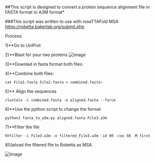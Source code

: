 ##This script is designed to convert a protein sequence alignment file in FASTA format to A3M format*

###This script was written to use with roseTTAFold MSA  https://robetta.bakerlab.org/submit.php

Process:

1)**Go to UniProt

2)**Blast for your two proteins
![image](https://user-images.githubusercontent.com/41577767/235379387-4e14c1d1-0062-4e04-b242-9292f9c690bf.png)

3)**Downlad in fasta format both files.

4)**Combine both files:

``cat File1.fasta File2.fasta > combined.fasta~``

5)** Align the sequences
 
 ``clustalo -i combined.fasta -o aligned.fasta --force``
 
6)**Use the python script to change the format
 
 ``python3 fasta_to_a3m.py aligned.fasta File3.a3m``
 
7)**Filter the file

``hhfilter -i File3.a3m -o filtered_File3.a3m -id 90 -cov 50 -M first``

8)Upload the filtered file to Robetta as MSA


![image](https://user-images.githubusercontent.com/41577767/235379725-a778ba62-69d1-40ff-b9ea-d861da29984a.png)
